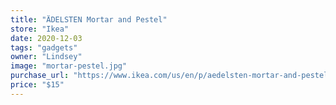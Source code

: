 ```yaml
---
title: "ÄDELSTEN Mortar and Pestel"
store: "Ikea"
date: 2020-12-03
tags: "gadgets"
owner: "Lindsey"
image: "mortar-pestel.jpg"
purchase_url: "https://www.ikea.com/us/en/p/aedelsten-mortar-and-pestel-marble-black-60201251/"
price: "$15"
---
```

